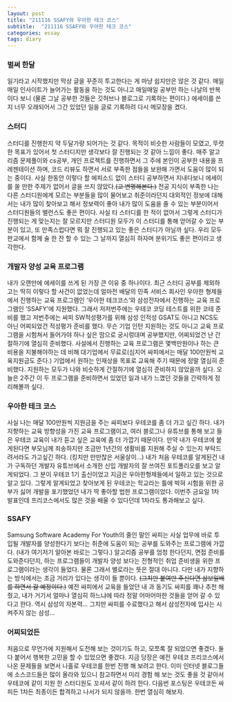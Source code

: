 ```yaml
---
layout: post
title: "211116 SSAFY와 우아한 테크 코스"
subtitle:  "211116 SSAFY와 우아한 테크 코스"
categories: essay
tags: diary
---
```

  
### 벌써 한달

일기라고 시작했지만 막상 글을 꾸준히 투고한다는 게 마냥 쉽지만은 않은 것 같다. 매일매일 인사이트가 늘어가는 활동을 하는 것도 아니고 매일매일 공부만 하는 나날의 반복이다 보니 (물론 그날 공부한 것들은 깃허브나 블로그로 기록하는 편이다.) 에세이를 쓴지 너무 오래되어서 그간 있었던 일을 글로 기록하려 다시 메모장을 켰다. 

### 스터디

스터디를 진행한지 약 두달가량 되어가는 것 같다. 목적이 비슷한 사람들이 모였고, 뚜렷한 목표가 있어서 첫 스터디지만 생각보다 잘 진행되는 것 같아 느낌이 좋다. 매주 알고리즘 문제풀이와 cs공부, 개인 프로젝트를 진행하면서 그 주에 본인이 공부한 내용을 프레젠테이션 하며, 코드 리뷰도 하면서 서로 부족한 점들을 보완해 가면서 도움이 많이 되는 중이다. 사실 한동안 이렇다 할 에피소드 없이 스터디 공부하면서 지내다보니 에세이를 쓸 만한 주제가 없어서 글을 쓰지 않았다.~~(고 변명해본다.)~~
전공 지식이 부족한 나는 다른 스터디원에게 모르는 부분들을 많이 물어보고 취준이라던지 대외적인 정보에 대해서는 내가 많이 찾아보고 해서 정보력이 좋아 내가 많이 도움을 줄 수 있는 부분이어서 스터디원들의 밸런스도 좋은 편이다. 사실 타 스터디를 한 적이 없어서 그렇게 스터디가 진행되는 게 맞는지는 잘 모르지만 스터디원 모두가 이 스터디를 통해 얻어갈 수 있는 부분이 있고, 또 만족스럽다면 뭐 잘 진행되고 있는 좋은 스터디가 아닐까 싶다.
우리 모두 판교에서 함께 술 한 잔 할 수 있는 그 날까지 열심히 하자며 분위기도 좋은 편이라고 생각한다.

### 개발자 양성 교육 프로그램

내가 오랜만에 에세이를 쓰게 된 가장 큰 이유 중 하나이다. 최근 스터디 공부를 제외하고는 딱히 이렇다 할 사건이 없었는데 얼마전 배달의 민족 서비스 회사인 우아한 형제들에서 진행하는 교육 프로그램인 ‘우아한 테크코스’와 삼성전자에서 진행하는 교육 프로그램인 ‘SSAFY’에 지원했다. 그래서 저저번주에는 우테코 코딩 테스트를 위한 코테 준비를 했고 저번주에는 싸피 SW적성평가를 위해 삼성 인적성 GSAT도 아니고 NCS도 아닌 어찌되었건 적성평가 준비를 했다.
무슨 기업 인턴 지원하는 것도 아니고 교육 프로그램을 시험쳐서 들어가야 하나 싶은 맘으로 궁시렁대며 공부했지만, 어찌되었건 난 간절하기에 열심히 준비했다. 사설에서 진행하는 교육 프로그램은 몇백만원이나 하는 큰 비용을 지불해야하는 데 비해 대기업에서 무료로(심지어 싸피에서는 매달 100만원씩 교육지원금도 준다.) 기업에서 원하는 인재상을 목표로 교육해 주기 때문에 정말 열심히 준비했다. 지원하는 모두가 나와 비슷하게 간절하기에 열심히 준비하지 않았을까 싶다.
오늘은 2주간 이 두 프로그램을 준비하면서 있었던 일과 내가 느꼈던 것들을 간략하게 정리해볼까 싶다.

### 우아한 테크 코스

사실 나는 매달 100만원씩 지원금을 주는 싸피보다 우테코를 좀 더 가고 싶긴 하다. 내가 지향하는 교육 방향성을 가진 교육 프로그램이고, 여러 블로그나 유튜브를 통해 보고 들은 우테코 교육이 내가 듣고 싶은 교육에 좀 더 가깝기 때문이다. 만약 내가 우테코에 붙게된다면 부모님께 죄송하지만 조금만 1년간의 생활비를 지원해 주실 수 있는지 부탁드려서라도 가고싶긴 하다. (킹치만 만만찮은 서울살이…)
내가 처음 우테코를 알게된건 내가 구독하던 개발자 유튜브에서 소개한 신입 개발자의 잘 쓰여진 포트폴리오를 보고 알게되었다. 그 분이 우테코 1기 출신이었고 지금은 우아한형제들에서 일하고 있는 것으로 알고 있다. 그렇게 알게되었고 찾아보게 된 우테코는 학교라는 틀에 박혀 시험을 위한 공부가 싫어 개발을 포기했었던 내가 딱 좋아할 법한 프로그램이었다. 이번주 금요일 1차 발표인데 프리코스에서도 많은 것을 배울 수 있다던데 1차라도 통과해보고 싶다.

### SSAFY

Samsung Software Academy For Youth의 줄인 말인 싸피는 사실 업무에 바로 투입될 개발자를 양성한다기 보다는 취준에 도움이 되는 공부를 도와주는 프로그램에 가깝다. (내가 여기저기 알아본 바로는 그렇다.) 알고리즘 공부를 엄청 한다던지, 면접 준비를 도와준다던지, 하는 프로그램들이 개발자 양성 보다는 전형적인 취업 준비생을 위한 프로그램이라는 생각이 들었다. 물론 그래서 별로라는 뜻은 절대 아니다. 다만 내가 지향하는 방식에서는 조금 거리가 있다는 생각이 들 뿐이다. ~~(그치만 붙여만 주신다면 삼보일배를 하면서 갈 예정이다.)~~ 
예전 싸피에서 교육을 들었던 내 과 동기도 싸피를 꽤나 추천 해 줬고, 내가 거기서 얼마나 열심히 하느냐에 따라 정말 어마어마한 것들을 얻어 갈 수 있다고 한다. 역시 삼성의 자본력… 그치만 싸피를 수료했다고 해서 삼성전자에 입사는 시켜주지 않는 삼성…


### 어찌되었든

처음으로 무언가에 지원해서 도전해 보는 것이기도 하고, 모쪼록 잘 되었으면 좋겠다. 둘 다 붙어서 행복한 고민을 할 수 있었으면 좋겠다. 
지금 당장은 예전 우테코 프리코스에서 나온 문제들을 보면서 나홀로 우테코를 한번 진행 해 보려고 한다. 이미 인터넷 블로그들에 소스코드들은 많이 올라와 있으니 참고하면서 미리 경험 해 보는 것도 좋을 것 같아서 우테코에 같이 지원 한 스터디원도 꼬셔서 같이 하려 한다.
다음번 포스팅은 우테코든 싸피든 1차든 최종이든 합격하고 나서가 되지 않을까. 한번 열심히 해보자.
